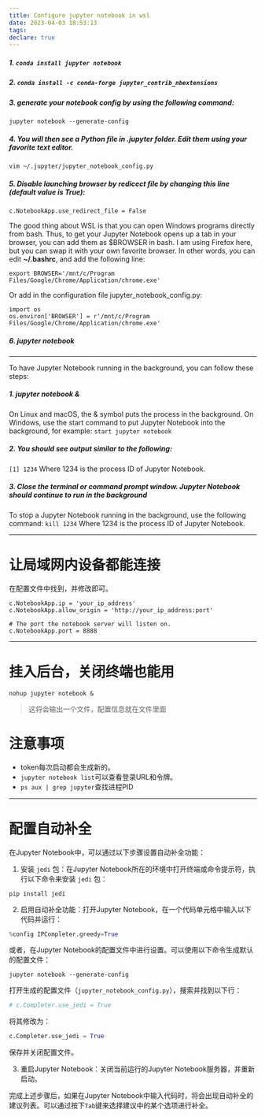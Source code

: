 ```yaml
---
title: Configure jupyter notebook in wsl
date: 2023-04-03 18:53:13
tags:
declare: true
---
```

##### 1. `conda install jupyter notebook`
<!--more-->

##### 2. `conda install -c conda-forge jupyter_contrib_nbextensions`

##### 3. generate your notebook config by using the following command:
`jupyter notebook --generate-config`

##### 4. You will then see a Python file in .jupyter folder. Edit them using your favorite text editor.
`vim ~/.jupyter/jupyter_notebook_config.py`

##### 5. Disable launching browser by redicect file by changing this line (default value is True):
`c.NotebookApp.use_redirect_file = False`


The good thing about WSL is that you can open Windows programs directly from bash. Thus, to get your Jupyter Notebook opens up a tab in your browser, you can add them as $BROWSER in bash. I am using Firefox here, but you can swap it with your own favorite browser. In other words, you can edit **~/.bashrc**, and add the following line:

`export BROWSER='/mnt/c/Program Files/Google/Chrome/Application/chrome.exe'`

Or add in the configuration file jupyter_notebook_config.py:
```shell
import os
os.environ['BROWSER'] = r'/mnt/c/Program Files/Google/Chrome/Application/chrome.exe'
```

##### 6. jupyter notebook


--------------
To have Jupyter Notebook running in the background, you can follow these steps:
##### 1. jupyter notebook &
On Linux and macOS, the & symbol puts the process in the background. On Windows, use the start command to put Jupyter Notebook into the background, for example:
`start jupyter notebook`

##### 2. You should see output similar to the following:
`[1] 1234`
Where 1234 is the process ID of Jupyter Notebook.

##### 3. Close the terminal or command prompt window. Jupyter Notebook should continue to run in the background
To stop a Jupyter Notebook running in the background, use the following command:
`kill 1234`
Where 1234 is the process ID of Jupyter Notebook.

--------------------------------------------------------
# 让局域网内设备都能连接
在配置文件中找到，并修改即可。
```shell
c.NotebookApp.ip = 'your_ip_address'
c.NotebookApp.allow_origin = 'http://your_ip_address:port'

# The port the notebook server will listen on.
c.NotebookApp.port = 8888
```

-----------------------------
# 挂入后台，关闭终端也能用
`nohup jupyter notebook &`
> 这将会输出一个文件，配置信息就在文件里面

# 注意事项
- token每次启动都会生成新的。
- `jupyter notebook list`可以查看登录URL和令牌。
- `ps aux | grep jupyter`查找进程PID

-------------------------------------
# 配置自动补全
在Jupyter Notebook中，可以通过以下步骤设置自动补全功能：

1. 安装 `jedi` 包：在Jupyter Notebook所在的环境中打开终端或命令提示符，执行以下命令来安装 `jedi` 包：
```
pip install jedi
```

2. 启用自动补全功能：打开Jupyter Notebook，在一个代码单元格中输入以下代码并运行：
```python
%config IPCompleter.greedy=True
```

或者，在Jupyter Notebook的配置文件中进行设置。可以使用以下命令生成默认的配置文件：
```
jupyter notebook --generate-config
```

打开生成的配置文件（`jupyter_notebook_config.py`），搜索并找到以下行：
```python
# c.Completer.use_jedi = True
```

将其修改为：
```python
c.Completer.use_jedi = True
```

保存并关闭配置文件。

3. 重启Jupyter Notebook：关闭当前运行的Jupyter Notebook服务器，并重新启动。

完成上述步骤后，如果在Jupyter Notebook中输入代码时，将会出现自动补全的建议列表。可以通过按下`Tab`键来选择建议中的某个选项进行补全。